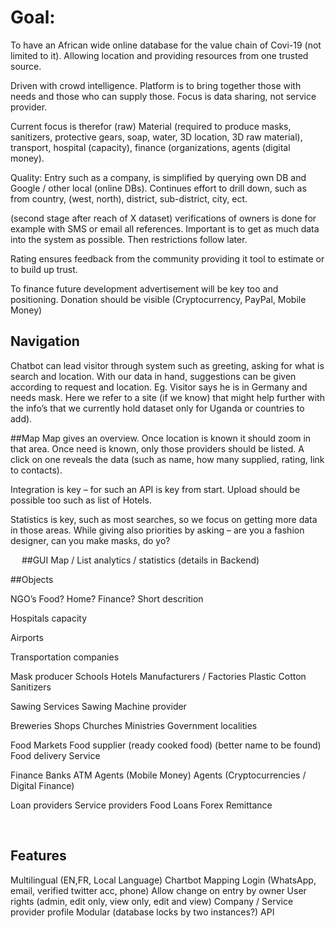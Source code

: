# Goal: 
To have an African wide online database for the value chain of Covi-19 (not limited to it). Allowing location and providing resources from one trusted source.  

Driven with crowd intelligence.  Platform is to bring together those with needs and those who can supply those. Focus is data sharing, not service provider.

Current focus is therefor (raw) Material (required to produce masks, sanitizers, protective gears, soap, water, 3D location, 3D raw material), transport, hospital (capacity), finance (organizations, agents (digital money). 

Quality: Entry such as a company, is simplified by querying own DB and Google / other local (online DBs). Continues effort to drill down, such as from country, (west, north), district, sub-district, city, ect.

(second stage after reach of X dataset) verifications of owners is done for example with SMS or email all references. Important is to get as much data into the system as possible. Then restrictions follow later.

Rating ensures feedback from the community providing it tool to estimate or to build up trust.

To finance future development advertisement will be key too and positioning. Donation should be visible (Cryptocurrency, PayPal, Mobile Money)

## Navigation
Chatbot can lead visitor through system such as greeting, asking for what is search and location. With our data in hand, suggestions can be given according to request and location.  Eg. Visitor says he is in Germany and needs mask. Here we refer to a site (if we know) that might help further with the info’s that we currently hold dataset only for Uganda or countries to add).

##Map 
Map gives an overview. Once location is known it should zoom in that area. Once need is known, only those providers should be listed. A click on one reveals the data (such as name, how many supplied, rating, link to contacts).

Integration is key – for such an API is key from start. Upload should be possible too such as list of Hotels.

Statistics is key, such as most searches, so we focus on getting more data in those areas. While giving also priorities by asking – are you a fashion designer, can you make masks, do yo?

 
##GUI
	Map / List
	analytics / statistics (details in Backend)

##Objects

NGO’s
	Food?
	Home?
	Finance?
	Short descrition

Hospitals 
	capacity

Airports 

Transportation companies

Mask producer 
Schools
Hotels
Manufacturers / Factories
	Plastic
	Cotton
	Sanitizers

Sawing Services
Sawing Machine provider

Breweries 
Shops 
Churches 
Ministries
	Government localities

Food
	Markets
	Food supplier (ready cooked food) (better name to be found)
	Food delivery Service

Finance
	Banks
	ATM
	Agents (Mobile Money)
	Agents (Cryptocurrencies / Digital Finance)

Loan providers
Service providers
	Food
	Loans
	Forex
	Remittance


 
## Features 
Multilingual (EN,FR, Local Language)
Chartbot
Mapping
Login (WhatsApp, email, verified twitter acc, phone)
	Allow change on entry by owner
User rights (admin, edit only, view only, edit and view)
Company / Service provider profile
Modular (database locks by two instances?)
API
